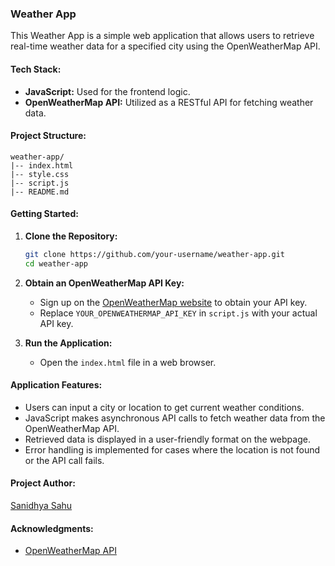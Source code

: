 ### Weather App

This Weather App is a simple web application that allows users to retrieve real-time weather data for a specified city using the OpenWeatherMap API.

#### Tech Stack:

- **JavaScript:** Used for the frontend logic.
- **OpenWeatherMap API:** Utilized as a RESTful API for fetching weather data.

#### Project Structure:

```plaintext
weather-app/
|-- index.html
|-- style.css
|-- script.js
|-- README.md
```

#### Getting Started:

1. **Clone the Repository:**

   ```bash
   git clone https://github.com/your-username/weather-app.git
   cd weather-app
   ```

2. **Obtain an OpenWeatherMap API Key:**

   - Sign up on the [OpenWeatherMap website](https://openweathermap.org/api) to obtain your API key.
   - Replace `YOUR_OPENWEATHERMAP_API_KEY` in `script.js` with your actual API key.

3. **Run the Application:**

   - Open the `index.html` file in a web browser.

#### Application Features:

- Users can input a city or location to get current weather conditions.
- JavaScript makes asynchronous API calls to fetch weather data from the OpenWeatherMap API.
- Retrieved data is displayed in a user-friendly format on the webpage.
- Error handling is implemented for cases where the location is not found or the API call fails.

#### Project Author:

[Sanidhya Sahu](https://linkedin.com/in/sanidhya-sahu/)

#### Acknowledgments:

- [OpenWeatherMap API](https://openweathermap.org/api)
